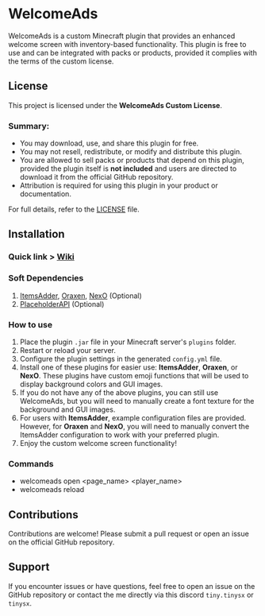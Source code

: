 # WelcomeAds

WelcomeAds is a custom Minecraft plugin that provides an enhanced welcome screen with inventory-based functionality. This plugin is free to use and can be integrated with packs or products, provided it complies with the terms of the custom license.

## License
This project is licensed under the **WelcomeAds Custom License**.

### Summary:
- You may download, use, and share this plugin for free.
- You may not resell, redistribute, or modify and distribute this plugin.
- You are allowed to sell packs or products that depend on this plugin, provided the plugin itself is **not included** and users are directed to download it from the official GitHub repository.
- Attribution is required for using this plugin in your product or documentation.

For full details, refer to the [LICENSE](LICENSE) file.

## Installation
### Quick link > [Wiki](https://github.com/TiNYsx/WelcomeAds/wiki)

### Soft Dependencies
1. [ItemsAdder](https://www.spigotmc.org/resources/%E2%9C%A8itemsadder%E2%AD%90emotes-mobs-items-armors-hud-gui-emojis-blocks-wings-hats-liquids.73355/), [Oraxen](https://www.spigotmc.org/resources/%E2%98%84%EF%B8%8F-oraxen-custom-items-blocks-emotes-furniture-resourcepack-and-gui-1-18-1-21-4.72448/), [NexO](https://mcmodels.net/products/13172/nexo?srsltid=AfmBOooeUFusiEq8tfccU_E5sGRq8vCtXQFUn5MNkKESvfpLZThkB0O0) (Optional)
2. [PlaceholderAPI](https://www.spigotmc.org/resources/placeholderapi.6245/) (Optional)

### How to use
1. Place the plugin `.jar` file in your Minecraft server's `plugins` folder.
2. Restart or reload your server.
3. Configure the plugin settings in the generated `config.yml` file.
4. Install one of these plugins for easier use: **ItemsAdder**, **Oraxen**, or **NexO**. These plugins have custom emoji functions that will be used to display background colors and GUI images.
5. If you do not have any of the above plugins, you can still use WelcomeAds, but you will need to manually create a font texture for the background and GUI images.
6. For users with **ItemsAdder**, example configuration files are provided. However, for **Oraxen** and **NexO**, you will need to manually convert the ItemsAdder configuration to work with your preferred plugin.
7. Enjoy the custom welcome screen functionality!

### Commands
- welcomeads open <page_name> <player_name>
- welcomeads reload

## Contributions
Contributions are welcome! Please submit a pull request or open an issue on the official GitHub repository.

## Support
If you encounter issues or have questions, feel free to open an issue on the GitHub repository or contact the me directly via this discord `tiny.tinysx` or `tinysx`.
